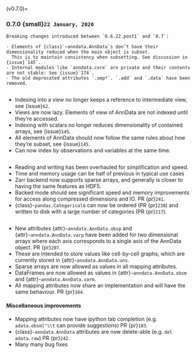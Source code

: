 (v0.7.0)=
### 0.7.0 {small}`22 January, 2020`

```{warning}
Breaking changes introduced between `0.6.22.post1` and `0.7`:

- Elements of {class}`~anndata.AnnData`s don’t have their dimensionality reduced when the main object is subset.
  This is to maintain consistency when subsetting. See discussion in {issue}`145`.
- Internal modules like `anndata.core` are private and their contents are not stable: See {issue}`174`.
- The old deprecated attributes `.smp*`. `.add` and `.data` have been removed.
```

~~~{rubric} View overhaul {pr}`164`
~~~

- Indexing into a view no longer keeps a reference to intermediate view, see {issue}`62`.
- Views are now lazy. Elements of view of AnnData are not indexed until they’re accessed.
- Indexing with scalars no longer reduces dimensionality of contained arrays, see {issue}`145`.
- All elements of AnnData should now follow the same rules about how they’re subset, see {issue}`145`.
- Can now index by observations and variables at the same time.

~~~{rubric} IO overhaul {pr}`167`
~~~

- Reading and writing has been overhauled for simplification and speed.
- Time and memory usage can be half of previous in typical use cases
- Zarr backend now supports sparse arrays, and generally is closer to having the same features as HDF5.
- Backed mode should see significant speed and memory improvements for access along compressed dimensions and IO. PR {pr}`241`.
- {class}`~pandas.Categorical`s can now be ordered (PR {pr}`230`) and written to disk with a large number of categories (PR {pr}`217`).

~~~{rubric} Mapping attributes overhaul {smaller}`(obsm, varm, layers, ...)`
~~~

- New attributes {attr}`~anndata.AnnData.obsp` and {attr}`~anndata.AnnData.varp` have been added for two dimensional arrays where each axis corresponds to a single axis of the AnnData object. PR {pr}`207`.
- These are intended to store values like cell-by-cell graphs, which are currently stored in {attr}`~anndata.AnnData.uns`.
- Sparse arrays are now allowed as values in all mapping attributes.
- DataFrames are now allowed as values in {attr}`~anndata.AnnData.obsm` and {attr}`~anndata.AnnData.varm`.
- All mapping attributes now share an implementation and will have the same behaviour. PR {pr}`164`.

#### Miscellaneous improvements

- Mapping attributes now have ipython tab completion (e.g. `adata.obsm["\\t` can provide suggestions) PR {pr}`183`.
- {class}`~anndata.AnnData` attributes are now delete-able (e.g. `del adata.raw`) PR {pr}`242`.
- Many many bug fixes
